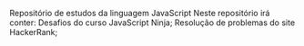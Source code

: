Repositório de estudos da linguagem JavaScript
Neste repositório irá conter:
Desafios do curso JavaScript Ninja;
Resolução de problemas do site HackerRank;